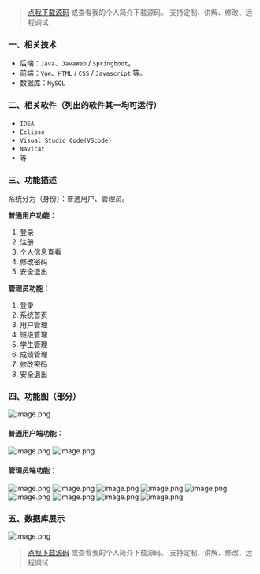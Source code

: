 > [点我下载源码](https://www.notmaker.com) 
> 或查看我的个人简介下载源码。
> 支持定制、讲解、修改、远程调试
### 一、相关技术
- 后端：`Java`、`JavaWeb` / `Springboot`。
- 前端：`Vue`、`HTML` / `CSS` / `Javascript` 等。
- 数据库：`MySQL`

### 二、相关软件（列出的软件其一均可运行）
- `IDEA`
- `Eclipse`
- `Visual Studio Code(VScode)`
- `Navicat`
- 等

### 三、功能描述
系统分为（身份）：普通用户、管理员。

**普通用户功能：**
1. 登录
2. 注册
3. 个人信息查看
4. 修改密码
5. 安全退出


**管理员功能：**
1. 登录
2. 系统首页
3. 用户管理
4. 班级管理
5. 学生管理
6. 成绩管理
7. 修改密码
8. 安全退出

### 四、功能图（部分）
![image.png](https://img-blog.csdnimg.cn/img_convert/c642519b327fc066af476e6f3d511066.png)
#### 普通用户端功能：
![image.png](https://img-blog.csdnimg.cn/img_convert/a4cce75a860863792d9342fd71db76aa.png)
![image.png](https://img-blog.csdnimg.cn/img_convert/87e8af4d169445c7e6942d3927ba2145.png)
#### 管理员端功能：
![image.png](https://img-blog.csdnimg.cn/img_convert/f578e006afcf4f0f4d49d6800fc2643c.png)
![image.png](https://img-blog.csdnimg.cn/img_convert/42da6b3b0d8b83930be49bb94a090d3c.png)
![image.png](https://img-blog.csdnimg.cn/img_convert/92d4dfd78f89118f009f815c51c891dc.png)
![image.png](https://img-blog.csdnimg.cn/img_convert/2da5a34b0373d5074d992944c32ba663.png)
![image.png](https://img-blog.csdnimg.cn/img_convert/a53e95c45a745c0ea470f04fc18681f8.png)
![image.png](https://img-blog.csdnimg.cn/img_convert/93d8ca345b3ff07f312188f3cdfb25b9.png)
![image.png](https://img-blog.csdnimg.cn/img_convert/a41813fcbdda5dc507e1966128197fee.png)
![image.png](https://img-blog.csdnimg.cn/img_convert/9e70e813c48b136e13deb5eedf100e4d.png)
![image.png](https://img-blog.csdnimg.cn/img_convert/09bda9e3c5a99e29163d6887e3f555ec.png)

### 五、数据库展示
![image.png](https://img-blog.csdnimg.cn/img_convert/6ecabf96956097c80e415beb73f8b478.png)

> [点我下载源码](https://www.notmaker.com) 
> 或查看我的个人简介下载源码。
> 支持定制、讲解、修改、远程调试
